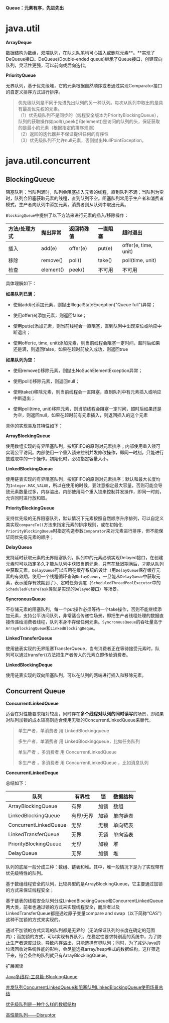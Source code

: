 **Queue：元素有序，先进先出**

# java.util

**ArrayDeque**

数据结构为数组，双端队列，在队头队尾均可心插入或删除元素**。**实现了DeQueue接口。DeQueue\(Double-ended queue\)继承了Queue接口，创建双向队列，灵活性更强，可以前向或后向迭代，

**PriorityQueue**

无界队列，基于优先级堆，它的元素根据自然顺序或者通过实现Comparator接口的自定义排序方式进行排序。

> 优先级队列是不同于先进先出队列的另一种队列。每次从队列中取出的是具有最高优先权的元素。  
> （1）优先级队列不是同步的（线程安全版本为PriorityBlockingQueue），队列的获取操作如poll\(\),peek\(\)和element\(\)是访问的队列的头，保证获取的是最小的元素（根据指定的排序规则）  
> （2）返回的迭代器并不保证提供任何的有序性  
> （3）优先级队列不允许null元素，否则抛出NullPointException。

# java.util.concurrent

## BlockingQueue

阻塞队列：当队列满时，队列会阻塞插入元素的线程，直到队列不满；当队列为空时，队列会阻塞获取元素的线程，直到队列不空。阻塞队列常用于生产者和消费者模式，生产者向队列中添加元素，消费者则从队列中取出元素。

`BlockingQueue`中提供了以下方法来进行元素的插入/移除操作：

| 方法/处理方式 | 抛出异常 | 返回特殊值 | 一直阻塞 | 超时退出 |
| :--- | :--- | :--- | :--- | :--- |
| 插入 | add\(e\) | offer\(e\) | put\(e\) | offer\(e, time, unit\) |
| 移除 | remove\(\) | poll\(\) | take\(\) | poll\(time, unit\) |
| 检查 | element\(\) | peek\(\) | 不可用 | 不可用 |

具体理解如下：

**如果队列已满：**

* 使用add\(e\)添加元素，则抛出IllegalStateException\("Queue full"\)异常；

* 使用offer\(e\)添加元素，则返回false；

* 使用put\(e\)添加元素，则当前线程会一直阻塞，直到队列中出现空位或响应中断退出；

* 使用offer\(e, time, unit\)添加元素，则当前线程会阻塞一定时间，超时后如果还是满，则返回false，如果在超时前放入成功，则返回true

**如果队列为空：**

* 使用remove\(\)移除元素，则抛出NoSuchElementException异常；

* 使用poll\(\)移除元素，则返回null；

* 使用take\(\)移除元素，则当前线程会一直阻塞，直到队列中有元素插入或响应中断退出；

* 使用poll\(time, unit\)移除元素，则当前线程会阻塞一定时间，超时后如果还是为空，则返回null，如果在超时前有元素插入，则返回插入的这个元素

具体的实现类及其特性如下：

**ArrayBlockingQueue**

使用数组实现的有界阻塞队列，按照FIFO的原则对元素排序；内部使用重入锁可实现公平访问。内部使用一个重入锁来控制并发修改操作，即同一时刻，只能进行放或取中的一个操作。初始化时，必须指定容量大小。

**LinkedBlockingQueue**

使用链表实现的有界阻塞队列，按照FIFO的原则对元素排序；默认和最大长度均为`Integer.MAX_VALUE`，所以在使用的时候，要注意指定最大容量，否则可能会导致元素数量过多，内存溢出。内部使用两个重入锁来控制并发操作，即同一时刻，允许同时进行放和取。

**PriorityBlockingQueue**

支持优先级的无界阻塞队列，默认情况下元素按照自然顺序升序排列，可以自定义类实现`compareTo()`方法来指定元素的排序规则，或在初始化`PriorityBlockingQueue`时指定构造参数`Comparator`来对元素进行排序，但不能保证同优先级元素的顺序；

**DelayQueue**

支持延时获取元素的无界阻塞队列，队列中的元素必须实现Delayed接口，在创建元素时可以指定多久才能从队列中获取当前元素，只有在延迟期满后，才能从队列中获取元素。`DelayQueue`可以应用在缓存系统的设计（用`DelayQueue`保存缓存元素的有效期，使用一个线程循环查询`DelayQueue`，一旦能从`DelayQueue`中获取元素，表示缓存有效期到了）、定时任务调度（`ScheduledThreadPoolExecutor`中的`ScheduledFutureTask`类就是实现的`Delayed`接口）等场景。

**SyncronousQueue**

不存储元素的阻塞队列，每一个put操作必须等待一个take操作，否则不能继续添加元素，支持公平访问队列，非常适合传递性场景，即把生产者线程处理的数据直接传递给消费者线程，队列本身不存储任何元素。`SyncronousQueue`的吞吐量高于`ArrayBlockingQueue`和`LinkedBlockingDeque`。

**LinkedTransferQueue**

使用链表实现的无界阻塞TransferQueue，当有消费者正在等待接受元素时，队列可以通过transfer\(\)方法把生产者传入的元素立即传给消费者。

**LinkedBlockingDeque**

使用链表实现的双向阻塞队列，可以在队列的两端进行插入和移除元素。

## Concurrent Queue

**ConcurrentLinkedQueue**

适合在对性能要求相对较高，同时存在**多个线程对队列的同时读写**的场景，即如果对队列加锁的成本较高则适合使用无锁的ConcurrentLinkedQueue来替代。

> 单生产者，单消费者 用 LinkedBlockingqueue
>
> 多生产者，单消费者 用 LinkedBlockingqueue，比如任务队列
>
> 单生产者 ，多消费者 用 ConcurrentLinkedQueue
>
> 多生产者 ，多消费者 用 ConcurrentLinkedQueue ，比如消息队列

**ConcurrentLinkedDeque**

总结如下：

| 队列 | 有界性 | 锁 | 数据结构 |
| --- | --- | --- | --- |
| ArrayBlockingQueue | 有界 | 加锁 | 数组 |
| LinkedBlockingQueue | 有界/无界 | 加锁 | 单向链表 |
| ConcurrentLinkedQueue | 无界 | 无锁 | 单向链表 |
| LinkedTransferQueue | 无界 | 无锁 | 单向链表 |
| PriorityBlockingQueue | 无界 | 加锁 | 堆 |
| DelayQueue | 无界 | 加锁 | 堆 |

队列的底层一般分成三种：数组、链表和堆。其中，堆一般情况下是为了实现带有优先级特性的队列。

基于数组线程安全的队列，比较典型的是ArrayBlockingQueue，它主要通过加锁的方式来保证线程安全；

基于链表的线程安全队列分成LinkedBlockingQueue和ConcurrentLinkedQueue两大类，前者也通过锁的方式来实现线程安全，而后者以及LinkedTransferQueue都是通过原子变量compare and swap（以下简称“CAS”）这种不加锁的方式来实现的。

通过不加锁的方式实现的队列都是无界的（无法保证队列的长度在确定的范围内）；而加锁的方式，可以实现有界队列。在稳定性要求特别高的系统中，为了防止生产者速度过快，导致内存溢出，只能选择有界队列；同时，为了减少Java的垃圾回收对系统性能的影响，会尽量选择array/heap格式的数据结构。这样筛选下来，符合条件的队列就只有ArrayBlockingQueue。



扩展阅读

[Java多线程-工具篇-BlockingQueue](https://www.cnblogs.com/jackyuj/archive/2010/11/24/1886553.html)

[并发队列ConcurrentLinkedQueue和阻塞队列LinkedBlockingQueue使用场景总结](http://www.aichengxu.com/other/1959339.htm)

[优先级队列是一种什么样的数据结构](http://www.importnew.com/6510.html)

[高性能队列——Disruptor](https://tech.meituan.com/disruptor.html)



